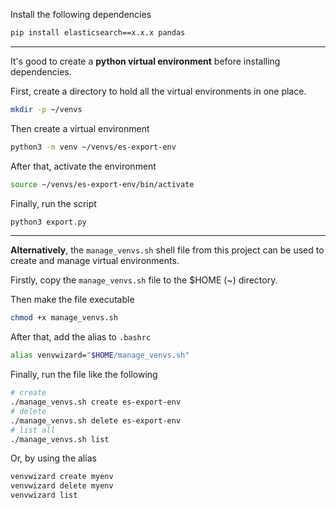 Install the following dependencies  
```bash
pip install elasticsearch==x.x.x pandas
```
<hr >

It's good to create a **python virtual environment** before installing dependencies.  

First, create a directory to hold all the virtual environments in one place.  
```bash
mkdir -p ~/venvs
```

Then create a virtual environment  
```bash
python3 -m venv ~/venvs/es-export-env
```

After that, activate the environment
```bash
source ~/venvs/es-export-env/bin/activate
```

Finally, run the script
```bash
python3 export.py
```

<hr>

**Alternatively**, the `manage_venvs.sh` shell file from this project can be used to create and manage virtual environments.

Firstly, copy the `manage_venvs.sh` file to the $HOME (~) directory.  

Then make the file executable
```bash
chmod +x manage_venvs.sh
```

After that, add the alias to `.bashrc`
```bash
alias venvwizard="$HOME/manage_venvs.sh"
```

Finally, run the file like the following
```bash
# create
./manage_venvs.sh create es-export-env
# delete
./manage_venvs.sh delete es-export-env
# list all
./manage_venvs.sh list
```

Or, by using the alias
```bash
venvwizard create myenv
venvwizard delete myenv
venvwizard list
```
